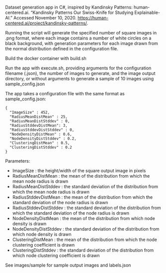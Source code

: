 Dataset generation app in C#, inspired by Kandinsky Patterns: human-centered.ai. “Kandinsky Patterns Our Swiss-Knife for Studying Explainable-AI.” Accessed November 10, 2020. https://human-centered.ai/project/kandinsky-patterns/.

Running the script will generate the specified number of square images in .png format, where each image contains a number of white circles on a black background, with generation parameters for each image drawn from the normal distribution defined in the configuration file.

Build the docker container with build.sh

Run the app with execute.sh, providing arguments for the configuration filename (.json), the number of images to generate, and the image output directory, or without arguments to generate a sample of 10 images using sample_config.json

The app takes a configuration file with the same format as sample_config.json:

```
{
  "ImageSize" : 452,
  "RadiusMeanDistMean" : 25,
  "RadiusMeanDistStddev" : 0,
  "RadiusStddevDistMean": 3,
  "RadiusStddevDistStddev" : 0,
  "NodeDensityDistMean" : 0.6,
  "NodeDensityDistStddev" : 0.2,
  "ClusteringDistMean" : 0.5,
  "ClusteringDistStddev" : 0.2
}
```

Parameters:
- ImageSize : the height/width of the square output image in pixels
- RadiusMeanDistMean : the mean of the distribution from which the mean node radius is drawn
- RadiusMeanDistStddev : the standard deviation of the distribution from which the mean node radius is drawn
- RadiusStddevDistMean : the mean of the distribution from which the standard deviation of the node radius is drawn
- RadiusStddevDistStddev : the standard deviation of the distribution from which the standard deviation of the node radius is drawn
- NodeDensityDistMean : the mean of the distribution from which node density is drawn
- NodeDensityDistStddev : the standard deviation of the distribution from which node density is drawn
- ClusteringDistMean : the mean of the distribution from which the node clustering coefficient is drawn
- ClusteringDistStddev : the standard deviation of the distribution from which node clustering coefficient is drawn

See images/sample for sample output images and labels.json